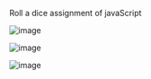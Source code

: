 Roll a dice assignment of javaScript


![image](https://github.com/user-attachments/assets/f7c6a651-163b-4724-87aa-7beb476989c7)

![image](https://github.com/user-attachments/assets/a7955b43-1eb5-45e0-bdcd-c5ed7dd44519)

![image](https://github.com/user-attachments/assets/82c16b2b-ced1-4be8-9632-0d39d8b50e09)


